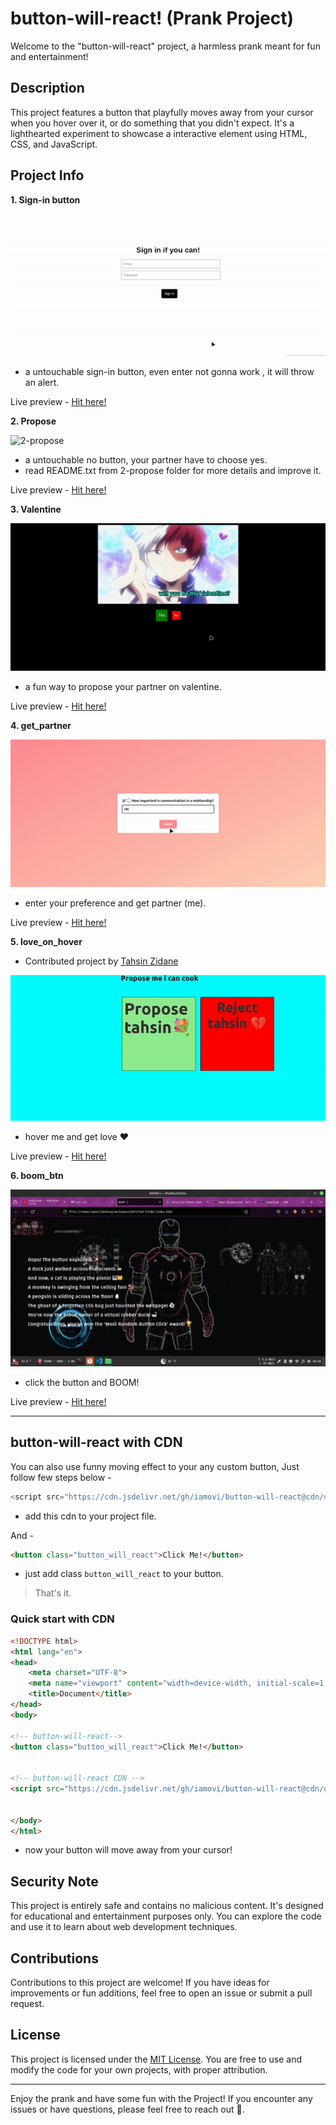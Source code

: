 # button-will-react! (Prank Project)

Welcome to the "button-will-react" project, a harmless prank meant for fun and entertainment!

## Description

This project features a button that playfully moves away from your cursor when you hover over it, or do something that you didn't expect. It's a lighthearted experiment to showcase a interactive element using HTML, CSS, and JavaScript.

## Project Info

**1. Sign-in button**

![1-sign-in](./assets/banner/1-signin.gif)
- a untouchable sign-in button, even enter not gonna work , it will throw an alert.

Live preview - [Hit here!](https://iamovi.github.io/button-will-react/1-signin/)

**2. Propose**

![2-propose](./assets/banner/2-propose.gif)
- a untouchable no button, your partner have to choose yes.
- read README.txt from 2-propose folder for more details and improve it.

Live preview - [Hit here!](https://iamovi.github.io/button-will-react/2-propose/)

**3. Valentine**

![3-valentine](./assets/banner/3-valentine.gif)
- a fun way to propose your partner on valentine.

Live preview - [Hit here!](https://iamovi.github.io/button-will-react/3-valentine/)

**4. get_partner**

![4-get_partner](./assets/banner/4-get_partner.gif)

- enter your preference and get partner (me).

Live preview - [Hit here!](https://iamovi.github.io/button-will-react/4-get_partner/)

**5. love_on_hover**

- Contributed project by [Tahsin Zidane](https://github.com/tahsinzidane)

![5-love_on_hover](./5-love_on_hover%20|%20by%20Tahsin%20Zidane/assets/banner.gif)

- hover me and get love ❤️

Live preview - [Hit here!](https://iamovi.github.io/button-will-react/5-love_on_hover%20|%20by%20Tahsin%20Zidane/)

**6. boom_btn**

![6-boom_btn](./assets/banner/6-boom_btn.png)

- click the button and BOOM!

Live preview - [Hit here!](https://iamovi.github.io/button-will-react/6-boom-btn/)

---

## button-will-react with CDN

You can also use funny moving effect to your any custom button, Just follow few steps below -

```javascript
<script src="https://cdn.jsdelivr.net/gh/iamovi/button-will-react@cdn/dist/min/v1.0.0/move.min.js"></script>
```
- add this cdn to your project file.

And -
```html
<button class="button_will_react">Click Me!</button>
```
- just add class `button_will_react` to your button.

> That's it.

### Quick start with CDN

```html
<!DOCTYPE html>
<html lang="en">
<head>
    <meta charset="UTF-8">
    <meta name="viewport" content="width=device-width, initial-scale=1.0">
    <title>Document</title>
</head>
<body>

<!-- button-will-react-->
<button class="button_will_react">Click Me!</button>


<!-- button-will-react CDN -->
<script src="https://cdn.jsdelivr.net/gh/iamovi/button-will-react@cdn/dist/min/v1.0.0/move.min.js"></script>


</body>
</html>
```
- now your button will move away from your cursor!

## Security Note

This project is entirely safe and contains no malicious content. It's designed for educational and entertainment purposes only. You can explore the code and use it to learn about web development techniques.

## Contributions

Contributions to this project are welcome! If you have ideas for improvements or fun additions, feel free to open an issue or submit a pull request.

## License

This project is licensed under the [MIT License](LICENSE). You are free to use and modify the code for your own projects, with proper attribution.

---

Enjoy the prank and have some fun with the Project! If you encounter any issues or have questions, please feel free to reach out 💖.
